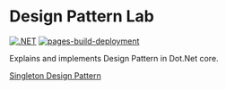 # Design Pattern Lab
[![.NET](https://github.com/ArchInnovationLab/DesignPatternLab/actions/workflows/dotnet.yml/badge.svg)](https://github.com/ArchInnovationLab/DesignPatternLab/actions/workflows/dotnet.yml)
[![pages-build-deployment](https://github.com/ArchInnovationLab/DesignPatternLab/actions/workflows/pages/pages-build-deployment/badge.svg)](https://github.com/ArchInnovationLab/DesignPatternLab/actions/workflows/pages/pages-build-deployment)

Explains and implements Design Pattern in Dot.Net core.

[Singleton Design Pattern](/SingletonPattern/Readme.md)
